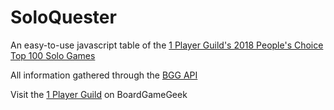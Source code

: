 # SoloQuester


<p> An easy-to-use javascript table of the <a href="https://boardgamegeek.com/geeklist/248275/2018-peoples-choice-top-100-solo-games-100-1-and-b">1 Player Guild's 2018 People's Choice Top 100 Solo Games</a><p>

<p>All information gathered through the <a href="https://boardgamegeek.com/wiki/page/BGG_XML_API2">BGG API</a></p>

<p>Visit the <a href="https://boardgamegeek.com/guild/1303">1 Player Guild</a> on BoardGameGeek</p>
